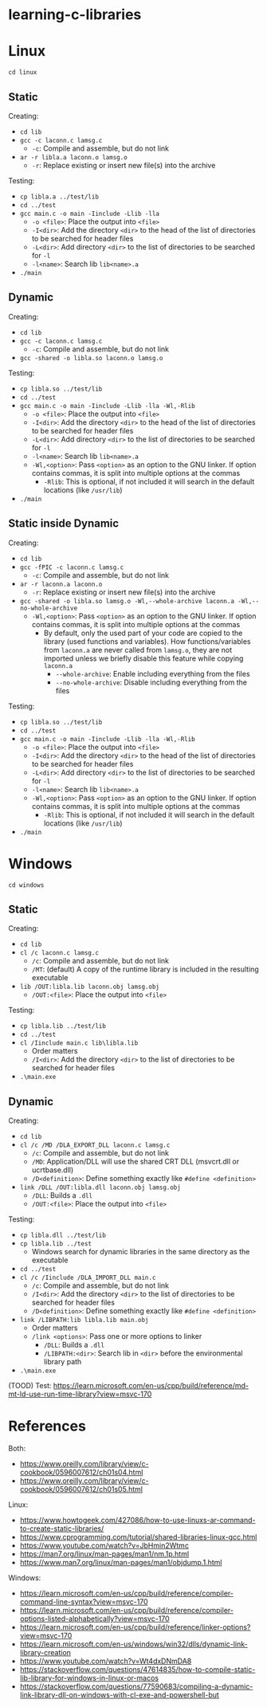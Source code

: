# learning-c-libraries

# Linux
`cd linux`

## Static

Creating:
- `cd lib`
- `gcc -c laconn.c lamsg.c`
  - `-c`: Compile and assemble, but do not link
- `ar -r libla.a laconn.o lamsg.o`
  - `-r`: Replace existing or insert new file(s) into the archive

Testing:
- `cp libla.a ../test/lib`
- `cd ../test`
- `gcc main.c -o main -Iinclude -Llib -lla`
  - `-o <file>`: Place the output into `<file>`
  - `-I<dir>`: Add the directory `<dir>` to the head of the list of directories to be searched for header files
  - `-L<dir>`: Add directory `<dir>` to the list of directories to be searched for `-l`
  - `-l<name>`: Search lib `lib<name>.a`
- `./main`

## Dynamic

Creating:
- `cd lib`
- `gcc -c laconn.c lamsg.c`
  - `-c`: Compile and assemble, but do not link
- `gcc -shared -o libla.so laconn.o lamsg.o`

Testing:
- `cp libla.so ../test/lib`
- `cd ../test`
- `gcc main.c -o main -Iinclude -Llib -lla -Wl,-Rlib`
  - `-o <file>`: Place the output into `<file>`
  - `-I<dir>`: Add the directory `<dir>` to the head of the list of directories to be searched for header files
  - `-L<dir>`: Add directory `<dir>` to the list of directories to be searched for `-l`
  - `-l<name>`: Search lib `lib<name>.a`
  - `-Wl,<option>`: Pass `<option>` as an option to the GNU linker. If option contains commas, it is split into multiple options at the commas
    - `-Rlib`: This is optional, if not included it will search in the default locations (like `/usr/lib`)
- `./main`

## Static inside Dynamic

Creating:
- `cd lib`
- `gcc -fPIC -c laconn.c lamsg.c`
  - `-c`: Compile and assemble, but do not link
- `ar -r laconn.a laconn.o`
  - `-r`: Replace existing or insert new file(s) into the archive
- `gcc -shared -o libla.so lamsg.o -Wl,--whole-archive laconn.a -Wl,--no-whole-archive`
  - `-Wl,<option>`: Pass `<option>` as an option to the GNU linker. If option contains commas, it is split into multiple options at the commas
    - By default, only the used part of your code are copied to the library (used functions and variables). How functions/variables from `laconn.a` are never called from `lamsg.o`, they are not imported unless we briefly disable this feature while copying `laconn.a`
      - `--whole-archive`: Enable including everything from the files
      - `--no-whole-archive`: Disable including everything from the files

Testing:
- `cp libla.so ../test/lib`
- `cd ../test`
- `gcc main.c -o main -Iinclude -Llib -lla -Wl,-Rlib`
  - `-o <file>`: Place the output into `<file>`
  - `-I<dir>`: Add the directory `<dir>` to the head of the list of directories to be searched for header files
  - `-L<dir>`: Add directory `<dir>` to the list of directories to be searched for `-l`
  - `-l<name>`: Search lib `lib<name>.a`
  - `-Wl,<option>`: Pass `<option>` as an option to the GNU linker. If option contains commas, it is split into multiple options at the commas
    - `-Rlib`: This is optional, if not included it will search in the default locations (like `/usr/lib`)
- `./main`

# Windows
`cd windows`

## Static

Creating:
- `cd lib`
- `cl /c laconn.c lamsg.c`
  - `/c`: Compile and assemble, but do not link
  - `/MT`: (default) A copy of the runtime library is included in the resulting executable
- `lib /OUT:libla.lib laconn.obj lamsg.obj`
  - `/OUT:<file>`: Place the output into `<file>`

Testing:
- `cp libla.lib ../test/lib`
- `cd ../test`
- `cl /Iinclude main.c lib\libla.lib`
  - Order matters
  - `/I<dir>`: Add the directory `<dir>` to the list of directories to be searched for header files
- `.\main.exe`

## Dynamic

Creating:
- `cd lib`
- `cl /c /MD /DLA_EXPORT_DLL laconn.c lamsg.c`
  - `/c`: Compile and assemble, but do not link
  - `/MD`: Application/DLL will use the shared CRT DLL (msvcrt.dll or ucrtbase.dll)
  - `/D<definition>`: Define something exactly like `#define <definition>`
- `link /DLL /OUT:libla.dll laconn.obj lamsg.obj`
  - `/DLL`: Builds a `.dll`
  - `/OUT:<file>`: Place the output into `<file>`

Testing:
- `cp libla.dll ../test/lib`
- `cp libla.lib ../test`
  - Windows search for dynamic libraries in the same directory as the executable
- `cd ../test`
- `cl /c /Iinclude /DLA_IMPORT_DLL main.c`
  - `/c`: Compile and assemble, but do not link
  - `/I<dir>`: Add the directory `<dir>` to the list of directories to be searched for header files
  - `/D<definition>`: Define something exactly like `#define <definition>`
- `link /LIBPATH:lib libla.lib main.obj`
  - Order matters
  - `/link <options>`: Pass one or more options to linker
	- `/DLL`: Builds a `.dll`
	- `/LIBPATH:<dir>`: Search lib in `<dir>` before the environmental library path
- `.\main.exe`

(TOOD) Test: https://learn.microsoft.com/en-us/cpp/build/reference/md-mt-ld-use-run-time-library?view=msvc-170

# References

Both:
- https://www.oreilly.com/library/view/c-cookbook/0596007612/ch01s04.html
- https://www.oreilly.com/library/view/c-cookbook/0596007612/ch01s05.html

Linux:
- https://www.howtogeek.com/427086/how-to-use-linuxs-ar-command-to-create-static-libraries/
- https://www.cprogramming.com/tutorial/shared-libraries-linux-gcc.html
- https://www.youtube.com/watch?v=JbHmin2Wtmc
- https://man7.org/linux/man-pages/man1/nm.1p.html
- https://www.man7.org/linux/man-pages/man1/objdump.1.html

Windows:
- https://learn.microsoft.com/en-us/cpp/build/reference/compiler-command-line-syntax?view=msvc-170
- https://learn.microsoft.com/en-us/cpp/build/reference/compiler-options-listed-alphabetically?view=msvc-170
- https://learn.microsoft.com/en-us/cpp/build/reference/linker-options?view=msvc-170
- https://learn.microsoft.com/en-us/windows/win32/dlls/dynamic-link-library-creation
- https://www.youtube.com/watch?v=Wt4dxDNmDA8
- https://stackoverflow.com/questions/47614835/how-to-compile-static-lib-library-for-windows-in-linux-or-macos
- https://stackoverflow.com/questions/77590683/compiling-a-dynamic-link-library-dll-on-windows-with-cl-exe-and-powershell-but

